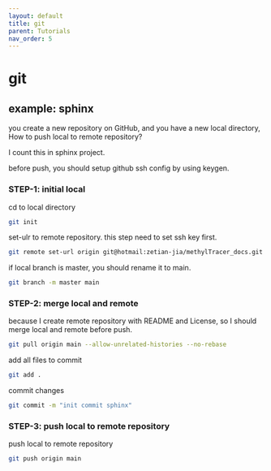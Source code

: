 ```yaml
---
layout: default
title: git
parent: Tutorials
nav_order: 5
---
```


# git



## example: sphinx

you create a new repository on GitHub, and you have a new local directory, How to push local to remote repository?

I count this in sphinx project.

before push, you should setup github ssh config by using keygen.

### STEP-1: initial local

cd to local directory

```bash
git init
```

set-ulr to remote repository. this step need to set ssh key first.

```bash
git remote set-url origin git@hotmail:zetian-jia/methylTracer_docs.git
```

if local branch is master, you should rename it to main.

```bash
git branch -m master main
```

### STEP-2: merge local and remote

because I create remote repository with README and License, so I should merge local and remote before push.

```bash
git pull origin main --allow-unrelated-histories --no-rebase
```

add all files to commit

```bash
git add .
```

commit changes

```bash
git commit -m "init commit sphinx"
```

### STEP-3: push local to remote repository

push local to remote repository

```bash
git push origin main
```


